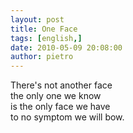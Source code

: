 ```yaml
---
layout: post
title: One Face
tags: [english,]
date: 2010-05-09 20:08:00
author: pietro
---
```

There's not another face<br/>the only one we know<br/>is the only face we have<br/>to no symptom we will bow.
